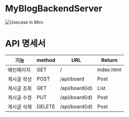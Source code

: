 # MyBlogBackendServer
![Usecase in Miro](https://user-images.githubusercontent.com/117057843/206074412-e14f2694-c4df-42e3-8546-5227bd6d029d.jpg)
# **API 명세서**

| 기능 | method | URL | Return |
| --- | --- | --- | --- |
| 메인페이지 | GET | / | index.html |
| 게시글 작성 | POST | /api/board | Post |
| 게시글 조회 | GET | /api/board{id} | List<Post> |
| 게시글 수정 | PUT | /api/board{id} | Post |
| 게시글 삭제 | DELETE | /api/board{id} | Post |
